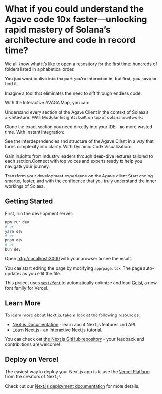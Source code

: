 # What if you could understand the Agave code 10x faster—unlocking rapid mastery of Solana’s architecture and code in record time?

We all know what it’s like to open a repository for the first time: hundreds of folders listed in alphabetical order. 

You just want to dive into the part you’re interested in, but first, you have to find it.

Imagine a tool that eliminates the need to sift through endless code. 

With the Interactive AVAGA Map, you can:

Understand every section of the Agave Client in the context of Solana’s architecture. With Modular Insights: built on top of solanahowitworks 

Clone the exact section you need directly into your IDE—no more wasted time.
With Instant Integration:

See the interdependencies and structure of the Agave Client in a way that turns complexity into clarity. With Dynamic Code Visualization:

Gain insights from industry leaders through deep-dive lectures tailored to each section.Connect with top voices and experts ready to help you navigate your journey.

Transform your development experience on the Agave client 
Start coding smarter, faster, and with the confidence that you truly understand the inner workings of Solana.



## Getting Started

First, run the development server:

```bash
npm run dev
# or
yarn dev
# or
pnpm dev
# or
bun dev
```

Open [http://localhost:3000](http://localhost:3000) with your browser to see the result.

You can start editing the page by modifying `app/page.tsx`. The page auto-updates as you edit the file.

This project uses [`next/font`](https://nextjs.org/docs/app/building-your-application/optimizing/fonts) to automatically optimize and load [Geist](https://vercel.com/font), a new font family for Vercel.

## Learn More

To learn more about Next.js, take a look at the following resources:

- [Next.js Documentation](https://nextjs.org/docs) - learn about Next.js features and API.
- [Learn Next.js](https://nextjs.org/learn) - an interactive Next.js tutorial.

You can check out [the Next.js GitHub repository](https://github.com/vercel/next.js) - your feedback and contributions are welcome!

## Deploy on Vercel

The easiest way to deploy your Next.js app is to use the [Vercel Platform](https://vercel.com/new?utm_medium=default-template&filter=next.js&utm_source=create-next-app&utm_campaign=create-next-app-readme) from the creators of Next.js.

Check out our [Next.js deployment documentation](https://nextjs.org/docs/app/building-your-application/deploying) for more details.
